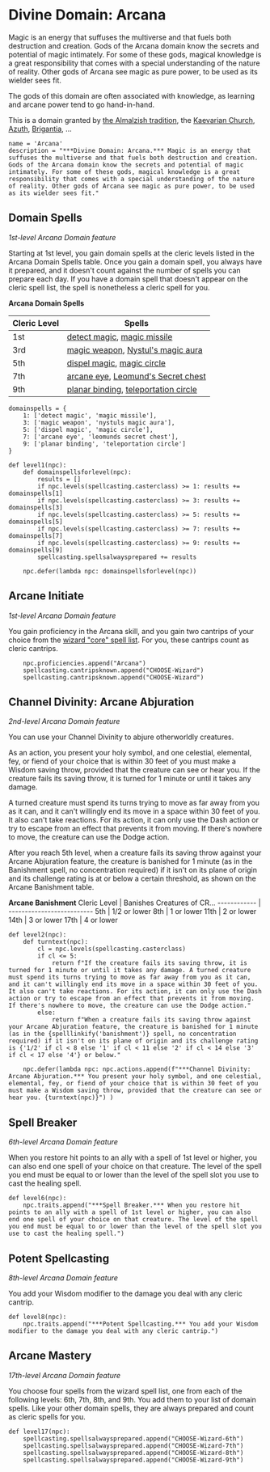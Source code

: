 # Divine Domain: Arcana
Magic is an energy that suffuses the multiverse and that fuels both destruction and creation. Gods of the Arcana domain know the secrets and potential of magic intimately. For some of these gods, magical knowledge is a great responsibility that comes with a special understanding of the nature of reality. Other gods of Arcana see magic as pure power, to be used as its wielder sees fit.

The gods of this domain are often associated with knowledge, as learning and arcane power tend to go hand-in-hand.

This is a domain granted by [the Almalzish tradition](../../Religions/AlUma.md#almalzish-cleric), the [Kaevarian Church](../../Religions/KaevarianChurch.md), [Azuth](../../Religions/Pantheon/Azuth.md), [Brigantia](../../Religions/Pantheon/Brigantia.md), ...

```
name = 'Arcana'
description = "***Divine Domain: Arcana.*** Magic is an energy that suffuses the multiverse and that fuels both destruction and creation. Gods of the Arcana domain know the secrets and potential of magic intimately. For some of these gods, magical knowledge is a great responsibility that comes with a special understanding of the nature of reality. Other gods of Arcana see magic as pure power, to be used as its wielder sees fit."
```

## Domain Spells
*1st-level Arcana Domain feature* 

Starting at 1st level, you gain domain spells at the cleric levels listed in the Arcana Domain Spells table. Once you gain a domain spell, you always have it prepared, and it doesn't count against the number of spells you can prepare each day. If you have a domain spell that doesn't appear on the cleric spell list, the spell is nonetheless a cleric spell for you.

**Arcana Domain Spells**

Cleric Level |	Spells
------------ | -----
1st | [detect magic](../../Magic/Spells/detect-magic.md), [magic missile](../../Magic/Spells/magic-missile.md)
3rd	| [magic weapon](../../Magic/Spells/magic-weapon.md), [Nystul's magic aura](../../Magic/Spells/nystuls-magic-aura.md)
5th	| [dispel magic](../../Magic/Spells/dispel-magic.md), [magic circle](../../Magic/Spells/magic-circle.md)
7th	| [arcane eye](../../Magic/Spells/arcane-eye.md), [Leomund's Secret chest](../../Magic/Spells/leomunds-secret-chest.md)
9th	| [planar binding](../../Magic/Spells/planar-binding.md), [teleportation circle](../../Magic/Spells/teleportation-circle.md)

```
domainspells = {
    1: ['detect magic', 'magic missile'],
    3: ['magic weapon', 'nystuls magic aura'],
    5: ['dispel magic', 'magic circle'],
    7: ['arcane eye', 'leomunds secret chest'],
    9: ['planar binding', 'teleportation circle']
}

def level1(npc):
    def domainspellsforlevel(npc):
        results = []
        if npc.levels(spellcasting.casterclass) >= 1: results += domainspells[1]
        if npc.levels(spellcasting.casterclass) >= 3: results += domainspells[3]
        if npc.levels(spellcasting.casterclass) >= 5: results += domainspells[5]
        if npc.levels(spellcasting.casterclass) >= 7: results += domainspells[7]
        if npc.levels(spellcasting.casterclass) >= 9: results += domainspells[9]
        spellcasting.spellsalwaysprepared += results

    npc.defer(lambda npc: domainspellsforlevel(npc))
```

## Arcane Initiate
*1st-level Arcana Domain feature* 

You gain proficiency in the Arcana skill, and you gain two cantrips of your choice from the [wizard "core" spell list](../Wizard/index.md#core-wizard-spells). For you, these cantrips count as cleric cantrips.

```
    npc.proficiencies.append("Arcana")
    spellcasting.cantripsknown.append("CHOOSE-Wizard")
    spellcasting.cantripsknown.append("CHOOSE-Wizard")
```

## Channel Divinity: Arcane Abjuration
*2nd-level Arcana Domain feature* 

You can use your Channel Divinity to abjure otherworldly creatures.

As an action, you present your holy symbol, and one celestial, elemental, fey, or fiend of your choice that is within 30 feet of you must make a Wisdom saving throw, provided that the creature can see or hear you. If the creature fails its saving throw, it is turned for 1 minute or until it takes any damage.

A turned creature must spend its turns trying to move as far away from you as it can, and it can't willingly end its move in a space within 30 feet of you. It also can't take reactions. For its action, it can only use the Dash action or try to escape from an effect that prevents it from moving. If there's nowhere to move, the creature can use the Dodge action.

After you reach 5th level, when a creature fails its saving throw against your Arcane Abjuration feature, the creature is banished for 1 minute (as in the Banishment spell, no concentration required) if it isn't on its plane of origin and its challenge rating is at or below a certain threshold, as shown on the Arcane Banishment table.

**Arcane Banishment**
Cleric Level |	Banishes Creatures of CR...
------------ | --------------------------
5th | 1/2 or lower
8th	| 1 or lower
11th | 2 or lower
14th | 3 or lower
17th | 4 or lower

```
def level2(npc):
    def turntext(npc): 
        cl = npc.levels(spellcasting.casterclass)
        if cl <= 5:
            return f"If the creature fails its saving throw, it is turned for 1 minute or until it takes any damage. A turned creature must spend its turns trying to move as far away from you as it can, and it can't willingly end its move in a space within 30 feet of you. It also can't take reactions. For its action, it can only use the Dash action or try to escape from an effect that prevents it from moving. If there's nowhere to move, the creature can use the Dodge action."
        else:
            return f"When a creature fails its saving throw against your Arcane Abjuration feature, the creature is banished for 1 minute (as in the {spelllinkify('banishment')} spell, no concentration required) if it isn't on its plane of origin and its challenge rating is {'1/2' if cl < 8 else '1' if cl < 11 else '2' if cl < 14 else '3' if cl < 17 else '4'} or below."

    npc.defer(lambda npc: npc.actions.append(f"***Channel Divinity: Arcane Abjuration.*** You present your holy symbol, and one celestial, elemental, fey, or fiend of your choice that is within 30 feet of you must make a Wisdom saving throw, provided that the creature can see or hear you. {turntext(npc)}") )
```

## Spell Breaker
*6th-level Arcana Domain feature* 

When you restore hit points to an ally with a spell of 1st level or higher, you can also end one spell of your choice on that creature. The level of the spell you end must be equal to or lower than the level of the spell slot you use to cast the healing spell.

```
def level6(npc):
    npc.traits.append("***Spell Breaker.*** When you restore hit points to an ally with a spell of 1st level or higher, you can also end one spell of your choice on that creature. The level of the spell you end must be equal to or lower than the level of the spell slot you use to cast the healing spell.")
```

## Potent Spellcasting
*8th-level Arcana Domain feature* 

You add your Wisdom modifier to the damage you deal with any cleric cantrip.

```
def level8(npc):
    npc.traits.append("***Potent Spellcasting.*** You add your Wisdom modifier to the damage you deal with any cleric cantrip.")
```

## Arcane Mastery
*17th-level Arcana Domain feature* 

You choose four spells from the wizard spell list, one from each of the following levels: 6th, 7th, 8th, and 9th. You add them to your list of domain spells. Like your other domain spells, they are always prepared and count as cleric spells for you.

```
def level17(npc):
    spellcasting.spellsalwaysprepared.append("CHOOSE-Wizard-6th")
    spellcasting.spellsalwaysprepared.append("CHOOSE-Wizard-7th")
    spellcasting.spellsalwaysprepared.append("CHOOSE-Wizard-8th")
    spellcasting.spellsalwaysprepared.append("CHOOSE-Wizard-9th")
```
